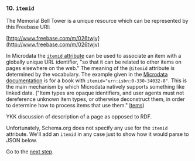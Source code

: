 ### 10. `itemid`

The Memorial Bell Tower is a unique resource which can be represented by this
Freebase URI:

[http://www.freebase.com/m/026twjv](http://www.freebase.com/m/026twjv)

In Microdata the [`itemid` attribute](http://www.whatwg.org/specs/web-apps/current-work/multipage/microdata.html#attr-itemid) 
can be used to associate an item with a
globally unique URL identifier, "so that it can be related to other items on pages
elsewhere on the web." The meaning of the `@itemid` attribute is 
determined by the vocabulary. The example given in the [Microdata documentation](http://www.whatwg.org/specs/web-apps/current-work/multipage/microdata.html#global-identifiers-for-items) 
is for a book with `itemid="urn:isbn:0-330-34032-8"`. This is the main 
mechanism by which Microdata natively supports something like linked data. 
("Item types are opaque identifiers, and user agents must not dereference 
unknown item types, or otherwise deconstruct them, in order to determine how to 
process items that use them." [Items](http://www.whatwg.org/specs/web-apps/current-work/multipage/microdata.html#items))

YKK discussion of description of a page as opposed to RDF.

Unfortunately, Schema.org does not specify any use for the `itemid` attribute.
We'll add an `itemid` in any case just to show how it would parse to JSON below.

Go to the [next step](/steps/11.html).